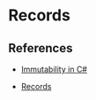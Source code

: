 # Records

## References

- [Immutability in C#](https://weblogs.asp.net/bleroy/immutability-in-c)

- [Records](https://docs.microsoft.com/en-us/dotnet/csharp/whats-new/csharp-9#record-types)
